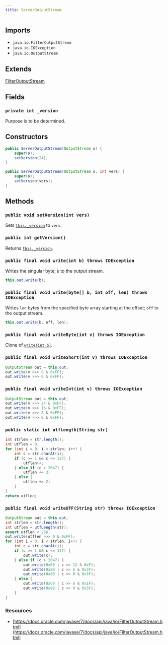 ```yaml
---
title: ServerOutputStream
---
```


## Imports
- `java.io.FilterOutputStream`
- `java.io.IOException`
- `java.io.OutputStream`

## Extends
[FilterOutputStream](https://docs.oracle.com/javase/7/docs/api/java/io/FilterOutputStream.html)

## Fields
### `private int _version`
Purpose is to be determined.

## Constructors
```java
public ServerOutputStream(OutputStream o) {
	super(o);
	setVersion(24);
}

public ServerOutputStream(OutputStream o, int vers) {
	super(o);
	setVersion(vers);
}
```

## Methods
### `public void setVersion(int vers)`
Sets [`this._version`](#private-int-_version) to `vers`.

### `public int getVersion()`
Returns [`this._version`](#private-int-_version).

### `public final void write(int b) throws IOException`
Writes the singular byte; `b` to the output stream.

```java
this.out.write(b);
```

### `public final void write(byte[] b, int off, len) throws IOException`
Writes `len` bytes from the specified byte array starting at the offset; `off` to the output stream.

```java
this.out.write(b, off, len);
```

### `public final void writeByte(int v) throws IOException`
Clone of [`write(int b)`](#public-final-void-writeint-b-throws-ioexception).

### `public final void writeShort(int v) throws IOException`
```java
OutputStream out = this.out;
out.write(v >>> 8 & 0xFF);
out.write(v >>> 0 & 0xFF);
```

### `public final void writeInt(int v) throws IOException`
```java
OutputStream out = this.out;
out.write(v >>> 24 & 0xFF);
out.write(v >>> 16 & 0xFF);
out.write(v >>> 8 & 0xFF);
out.write(v >>> 0 & 0xFF);
```

### `public static int utfLength(String str)`
```java
int strlen = str.length();
int utflen = 0;
for (int i = 0; i < strlen; i++) {
	int c = str.charAt(i);
	if (c >= 1 && c <= 127) {
		utflen++;
	} else if (c > 2047) {
		utflen += 3;
	} else {
		utflen += 2;
	}
}
return utflen;
```

### `public final void writeUTF(String str) throws IOException`
```java
OutputStream out = this.out;
int strlen = str.length();
int utflen = utfLength(str);
assert utflen < 256;
out.write(utflen >>> 0 & 0xFF);
for (int i = 0; i < strlen; i++) {
	int c = str.charAt(i);
	if (c >= 1 && c <= 127) {
		out.write(c);
	} else if (c > 2047) {
		out.write(0xE0 | c >> 12 & 0xF);
		out.write(0x80 | c >> 6 & 0x3F);
		out.write(0x80 | c >> 0 & 0x3F);
	} else {
		out.write(0xC0 | c >> 6 & 0x1F);
		out.write(0x80 | c >> 0 & 0x3F);
	}
} 
```

### Resources
- [https://docs.oracle.com/javase/7/docs/api/java/io/FilterOutputStream.html](https://docs.oracle.com/javase/7/docs/api/java/io/FilterOutputStream.html)
